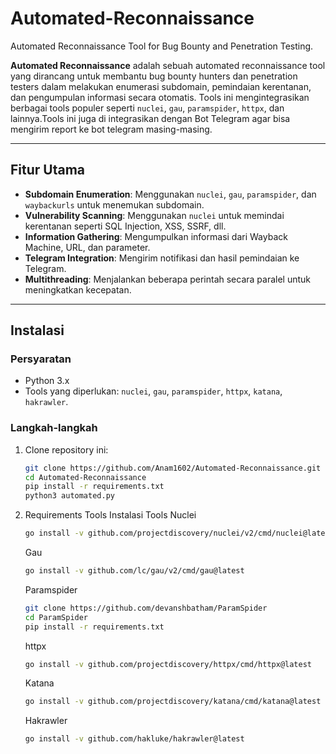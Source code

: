 # Automated-Reconnaissance
Automated Reconnaissance Tool for Bug Bounty and Penetration Testing.

**Automated Reconnaissance** adalah sebuah automated reconnaissance tool yang dirancang untuk membantu bug bounty hunters dan penetration testers dalam melakukan enumerasi subdomain, pemindaian kerentanan, dan pengumpulan informasi secara otomatis. Tools ini mengintegrasikan berbagai tools populer seperti `nuclei`, `gau`, `paramspider`, `httpx`, dan lainnya.Tools ini juga di integrasikan dengan Bot Telegram agar bisa mengirim report ke bot telegram masing-masing.

---

## Fitur Utama
- **Subdomain Enumeration**: Menggunakan `nuclei`, `gau`, `paramspider`, dan `waybackurls` untuk menemukan subdomain.
- **Vulnerability Scanning**: Menggunakan `nuclei` untuk memindai kerentanan seperti SQL Injection, XSS, SSRF, dll.
- **Information Gathering**: Mengumpulkan informasi dari Wayback Machine, URL, dan parameter.
- **Telegram Integration**: Mengirim notifikasi dan hasil pemindaian ke Telegram.
- **Multithreading**: Menjalankan beberapa perintah secara paralel untuk meningkatkan kecepatan.

---

## Instalasi

### Persyaratan
- Python 3.x
- Tools yang diperlukan: `nuclei`, `gau`, `paramspider`, `httpx`, `katana`, `hakrawler`.

### Langkah-langkah
1. Clone repository ini:
   ```bash
   git clone https://github.com/Anam1602/Automated-Reconnaissance.git
   cd Automated-Reconnaissance
   pip install -r requirements.txt
   python3 automated.py

2. Requirements Tools
   Instalasi Tools
   Nuclei
   ```bash
   go install -v github.com/projectdiscovery/nuclei/v2/cmd/nuclei@latest
   ```
   Gau
   ```bash
   go install -v github.com/lc/gau/v2/cmd/gau@latest
   ```
   Paramspider
   ```bash
   git clone https://github.com/devanshbatham/ParamSpider
   cd ParamSpider
   pip install -r requirements.txt
   ```
   httpx
   ```bash
   go install -v github.com/projectdiscovery/httpx/cmd/httpx@latest
   ```
   Katana
   ```bash
   go install -v github.com/projectdiscovery/katana/cmd/katana@latest
   ```
   Hakrawler
   ```bash
   go install -v github.com/hakluke/hakrawler@latest
   ```
